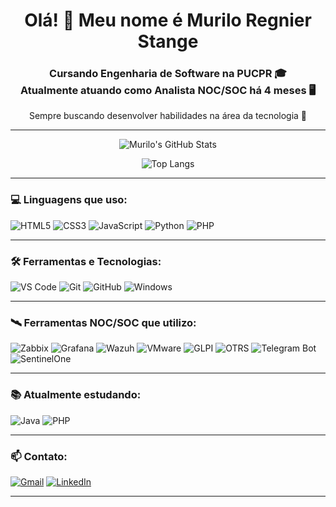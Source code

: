 <h1 align="center">Olá! 👋 Meu nome é Murilo Regnier Stange</h1>
<h3 align="center">Cursando Engenharia de Software na PUCPR 🎓<br>Atualmente atuando como Analista NOC/SOC há 4 meses 🖥️</h3>

<p align="center">Sempre buscando desenvolver habilidades na área da tecnologia 🚀</p>

---

<div align="center">

![Murilo's GitHub Stats](https://github-readme-stats.vercel.app/api?username=murilo2710&show_icons=true&theme=tokyonight&count_private=true)

![Top Langs](https://github-readme-stats.vercel.app/api/top-langs/?username=murilo2710&layout=compact&theme=tokyonight)

</div>

---

### 💻 Linguagens que uso:

![HTML5](https://img.shields.io/badge/-HTML5-E34F26?style=for-the-badge&logo=html5&logoColor=white)
![CSS3](https://img.shields.io/badge/-CSS3-1572B6?style=for-the-badge&logo=css3&logoColor=white)
![JavaScript](https://img.shields.io/badge/-JavaScript-F7DF1E?style=for-the-badge&logo=javascript&logoColor=black)
![Python](https://img.shields.io/badge/-Python-3776AB?style=for-the-badge&logo=python&logoColor=white)
![PHP](https://img.shields.io/badge/-PHP-777BB4?style=for-the-badge&logo=php&logoColor=white)

---

### 🛠️ Ferramentas e Tecnologias:

![VS Code](https://img.shields.io/badge/-VS%20Code-007ACC?style=for-the-badge&logo=visual-studio-code&logoColor=white)
![Git](https://img.shields.io/badge/-Git-F05032?style=for-the-badge&logo=git&logoColor=white)
![GitHub](https://img.shields.io/badge/-GitHub-181717?style=for-the-badge&logo=github&logoColor=white)
![Windows](https://img.shields.io/badge/-Windows-0078D6?style=for-the-badge&logo=windows&logoColor=white)

---

### 🛰️ Ferramentas NOC/SOC que utilizo:

![Zabbix](https://img.shields.io/badge/-Zabbix-DC3522?style=for-the-badge&logo=zabbix&logoColor=white)
![Grafana](https://img.shields.io/badge/-Grafana-F46800?style=for-the-badge&logo=grafana&logoColor=white)
![Wazuh](https://img.shields.io/badge/-Wazuh-0264A5?style=for-the-badge&logoColor=white)
![VMware](https://img.shields.io/badge/-VMware-607078?style=for-the-badge&logo=vmware&logoColor=white)
![GLPI](https://img.shields.io/badge/-GLPI-0055A4?style=for-the-badge&logoColor=white)
![OTRS](https://img.shields.io/badge/-OTRS-FF6600?style=for-the-badge&logoColor=white)
![Telegram Bot](https://img.shields.io/badge/-Telegram%20Bot-26A5E4?style=for-the-badge&logo=telegram&logoColor=white)
![SentinelOne](https://img.shields.io/badge/-SentinelOne-6C2DC7?style=for-the-badge&logoColor=white)

---

### 📚 Atualmente estudando:

![Java](https://img.shields.io/badge/-Java-ED8B00?style=for-the-badge&logo=java&logoColor=white)
![PHP](https://img.shields.io/badge/-PHP-777BB4?style=for-the-badge&logo=php&logoColor=white)

---

### 📫 Contato:

[![Gmail](https://img.shields.io/badge/-Gmail-D14836?style=for-the-badge&logo=gmail&logoColor=white)](mailto:murilostange27@gmail.com)
[![LinkedIn](https://img.shields.io/badge/-LinkedIn-0A66C2?style=for-the-badge&logo=linkedin&logoColor=white)](https://www.linkedin.com/in/murilo-regnier-9bb5aa270)

---


